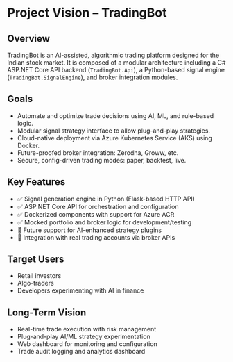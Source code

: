 # Project Vision – TradingBot

## Overview
TradingBot is an AI-assisted, algorithmic trading platform designed for the Indian stock market. It is composed of a modular architecture including a C# ASP.NET Core API backend (`TradingBot.Api`), a Python-based signal engine (`TradingBot.SignalEngine`), and broker integration modules.

## Goals
- Automate and optimize trade decisions using AI, ML, and rule-based logic.
- Modular signal strategy interface to allow plug-and-play strategies.
- Cloud-native deployment via Azure Kubernetes Service (AKS) using Docker.
- Future-proofed broker integration: Zerodha, Groww, etc.
- Secure, config-driven trading modes: paper, backtest, live.

## Key Features
- ✅ Signal generation engine in Python (Flask-based HTTP API)
- ✅ ASP.NET Core API for orchestration and configuration
- ✅ Dockerized components with support for Azure ACR
- ✅ Mocked portfolio and broker logic for development/testing
- 🚧 Future support for AI-enhanced strategy plugins
- 🚧 Integration with real trading accounts via broker APIs

## Target Users
- Retail investors
- Algo-traders
- Developers experimenting with AI in finance

## Long-Term Vision
- Real-time trade execution with risk management
- Plug-and-play AI/ML strategy experimentation
- Web dashboard for monitoring and configuration
- Trade audit logging and analytics dashboard
